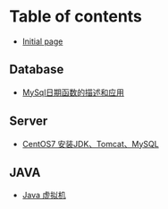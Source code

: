 # Table of contents

* [Initial page](README.md)

## Database

* [MySql日期函数的描述和应用](database/mysql-ri-qi-han-shu-de-miao-shu-he-ying-yong.md)

## Server

* [CentOS7 安装JDK、Tomcat、MySQL](server/untitled-1.md)

## JAVA

* [Java 虚拟机](java/untitled.md)

